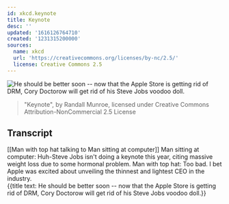 ```yaml
---
id: xkcd.keynote
title: Keynote
desc: ''
updated: '1616126764710'
created: '1231315200000'
sources:
  name: xkcd
  url: 'https://creativecommons.org/licenses/by-nc/2.5/'
  license: Creative Commons 2.5
---
```

![He should be better soon -- now that the Apple Store is getting rid of DRM, Cory Doctorow will get rid of his Steve Jobs voodoo doll.](https://imgs.xkcd.com/comics/keynote.png)
> "Keynote", by Randall Munroe, licensed under Creative Commons Attribution-NonCommercial 2.5 License

## Transcript
[[Man with top hat talking to Man sitting at computer]]
Man sitting at computer: Huh-Steve Jobs isn't doing a keynote this year, citing massive weight loss due to some hormonal problem.
Man with top hat: Too bad. I bet Apple was excited about unveiling the thinnest and lightest CEO in the industry.   
{{title text: He should be better soon -- now that the Apple Store is getting rid of DRM, Cory Doctorow will get rid of his Steve Jobs voodoo doll.}}
